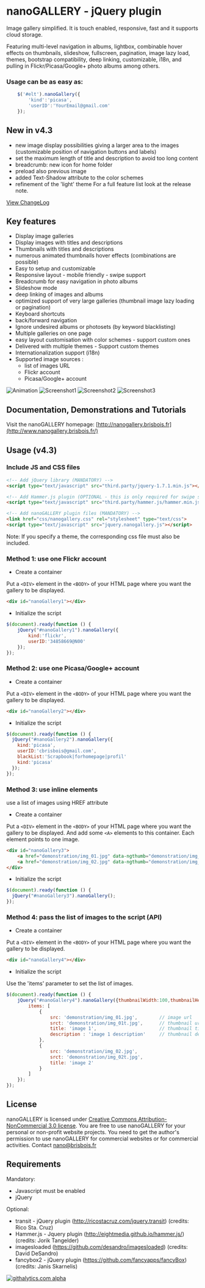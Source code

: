 nanoGALLERY - jQuery plugin 
===========

Image gallery simplified. It is touch enabled, responsive, fast and it supports cloud storage.

Featuring multi-level navigation in albums, lightbox, combinable hover effects on thumbnails, slideshow, fullscreen, pagination, image lazy load, themes, bootstrap compatibility, deep linking, customizable, i18n, and pulling in Flickr/Picasa/Google+ photo albums among others.


### Usage can be as easy as: 
```js
	$('#elt').nanoGallery({
		'kind':'picasa',
		'userID':'YourEmail@gmail.com'
	});
```


New in v4.3
--------
- new image display possibilities giving a larger area to the images (customizable position of navigation buttons and labels)
- set the maximum length of title and description to avoid too long content
- breadcrumb: new icon for home folder
- preload also previous image
- added Text-Shadow attribute to the color schemes
- refinement of the 'light' theme
For a full feature list look at the release note.


[View ChangeLog](/changelog.md)


Key features
--------
- Display image galleries
- Display images with titles and descriptions
- Thumbnails with titles and descriptions
- numerous animated thumbnails hover effects (combinations are possible)
- Easy to setup and customizable
- Responsive layout - mobile friendly - swipe support
- Breadcrumb for easy navigation in photo albums
- Slideshow mode
- deep linking of images and albums
- optimized support of very large galleries (thumbnail image lazy loading or pagination)
- Keyboard shortcuts
- back/forward navigation
- Ignore undesired albums or photosets (by keyword blacklisting)
- Multiple galleries on one page
- easy layout customisation with color schemes - support custom ones
- Delivered with multiple themes - Support custom themes
- Internationalization support (i18n)
- Supported image sources :
  * list of images URL
  * Flickr account
  * Picasa/Google+ account


![Animation](/doc/nanoGALLERY4_demo.gif?raw=true "Animation")
![Screenshot1](/doc/nanoGALLERY4_screenshot1a.png?raw=true "Screenshot1")
![Screenshot2](/doc/nanoGALLERY4_screenshot2.png?raw=true "Screenshot2")
![Screenshot3](/doc/nanoGALLERY4_screenshot4.png?raw=true "Screenshot3")

  
Documentation, Demonstrations and Tutorials
-------------

Visit the nanoGALLERY homepage: [http://nanogallery.brisbois.fr](http://www.nanogallery.brisbois.fr/)



Usage (v4.3)
-----


### Include JS and CSS files


``` HTML
<!-- Add jQuery library (MANDATORY) -->
<script type="text/javascript" src="third.party/jquery-1.7.1.min.js"></script> 

<!-- Add Hammer.js plugin (OPTIONAL - this is only required for swipe support) -->
<script type="text/javascript" src="third.party/hammer.js/hammer.min.js"></script> 

<!-- Add nanoGALLERY plugin files (MANDATORY) -->
<link href="css/nanogallery.css" rel="stylesheet" type="text/css">
<script type="text/javascript" src="jquery.nanogallery.js"></script>
```

Note: If you specify a theme, the corresponding css file must also be included.


### Method 1: use one Flickr account

* Create a container

Put a ```<DIV>``` element in the ```<BODY>``` of your HTML page where you want the gallery to be displayed.

```html
<div id="nanoGallery1"></div>
```

* Initialize the script

```js
$(document).ready(function () {
	jQuery("#nanoGallery1").nanoGallery({
		kind:'flickr',
		userID:'34858669@N00'
	});
});
```


### Method 2: use one Picasa/Google+ account

* Create a container

Put a ```<DIV>``` element in the ```<BODY>``` of your HTML page where you want the gallery to be displayed.

```html
<div id="nanoGallery2"></div>
```

* Initialize the script

```js
$(document).ready(function () {
  jQuery("#nanoGallery2").nanoGallery({
  	kind:'picasa',
  	userID:'cbrisbois@gmail.com',
    blackList:'Scrapbook|forhomepage|profil'
  	kind:'picasa'
  });
});
```

### Method 3: use inline elements

use a list of images using HREF attribute

* Create a container

Put a ```<DIV>``` element in the ```<BODY>``` of your HTML page where you want the gallery to be displayed.
And add some ```<A>``` elements to this container. Each element points to one image.

```html
<div id="nanoGallery3">
	<a href="demonstration/img_01.jpg" data-ngthumb="demonstration/img_01t.jpg" data-ngdesc="Description1">Image1</a>
	<a href="demonstration/img_02.jpg" data-ngthumb="demonstration/img_02t.jpg"></a>
</div>
```

* Initialize the script

```js
$(document).ready(function () {
  jQuery("#nanoGallery3").nanoGallery();
});
```

### Method 4: pass the list of images to the script (API)

* Create a container

Put a ```<DIV>``` element in the ```<BODY>``` of your HTML page where you want the gallery to be displayed.

```html
<div id="nanoGallery4"></div>
```

* Initialize the script

Use the 'items' parameter to set the list of images.

```js
$(document).ready(function () {
	jQuery("#nanoGallery4").nanoGallery({thumbnailWidth:100,thumbnailHeight:100,
		items: [
			{
				src: 'demonstration/img_01.jpg',		// image url
				srct: 'demonstration/img_01t.jpg',		// thumbnail url
				title: 'image 1', 						// thumbnail title
				description : 'image 1 description'		// thumbnail description
			},
			{
				src: 'demonstration/img_02.jpg',
				srct: 'demonstration/img_02t.jpg',
				title: 'image 2' 
			}
		]
	});
});
```


License
------------
nanoGALLERY is licensed under [Creative Commons Attribution-NonCommercial 3.0 license](http://creativecommons.org/licenses/by-nc/3.0/).
You are free to use nanoGALLERY for your personal or non-profit website projects.
You need to get the author's permission to use nanoGALLERY for commercial websites or for commercial activities. Contact nano@brisbois.fr



Requirements
------------
Mandatory:
* Javascript must be enabled
* jQuery

Optional:
* transit - jQuery plugin (http://ricostacruz.com/jquery.transit) (credits: Rico Sta. Cruz)
* Hammer.js - Jquery plugin (http://eightmedia.github.io/hammer.js/) (credits: Jorik Tangelder)
* imagesloaded (https://github.com/desandro/imagesloaded) (credits: David DeSandro)
* fancybox2 - jQuery plugin (https://github.com/fancyapps/fancyBox) (credits: Janis Skarnelis)

[![githalytics.com alpha](https://cruel-carlota.pagodabox.com/de295d45496c01bb871078aac2bcfcac "githalytics.com")](http://githalytics.com/Kris-B/nanoGALLERY)


